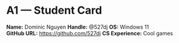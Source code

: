 # A1 — Student Card

**Name:** Dominic Nguyen
**Handle:** @527dj 
**OS:** Windows 11  
**GitHub URL:** https://github.com/527dj
**CS Experience:** Cool games